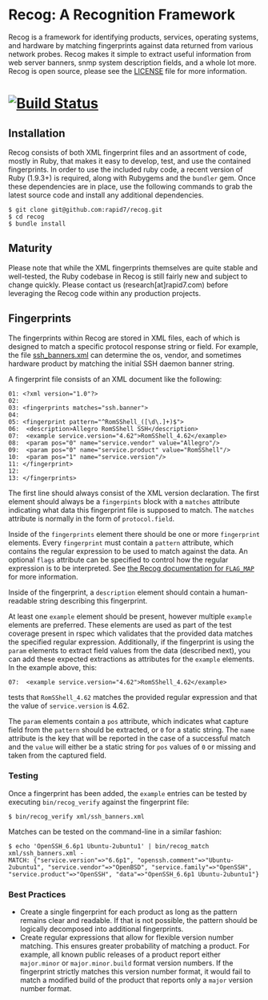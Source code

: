 Recog: A Recognition Framework
=====

Recog is a framework for identifying products, services, operating systems, and hardware by matching fingerprints against data returned from various network probes. Recog makes it simple to extract useful information from web server banners, snmp system description fields, and a whole lot more. Recog is open source, please see the [LICENSE](https://raw.githubusercontent.com/rapid7/recog/master/LICENSE) file for more information.

[![Build Status](https://travis-ci.org/rapid7/recog.png)](https://travis-ci.org/rapid7/recog)
==

## Installation

Recog consists of both XML fingerprint files and an assortment of code, mostly in Ruby, that makes it easy to develop, test, and use the contained fingerprints. In order to use the included ruby code, a recent version of Ruby (1.9.3+) is required, along with Rubygems and the `bundler` gem. Once these dependencies are in place, use the following commands to grab the latest source code and install any additional dependencies.

    $ git clone git@github.com:rapid7/recog.git
    $ cd recog
    $ bundle install

## Maturity

Please note that while the XML fingerprints themselves are quite stable and well-tested, the Ruby codebase in Recog is still fairly new and subject to change quickly. Please contact us (research[at]rapid7.com) before leveraging the Recog code within any production projects.

## Fingerprints

The fingerprints within Recog are stored in XML files, each of which is designed to match a specific protocol response string or field. For example, the file [ssh_banners.xml](https://github.com/rapid7/recog/blob/master/xml/ssh_banners.xml) can determine the os, vendor, and sometimes hardware product by matching the initial SSH daemon banner string.

A fingerprint file consists of an XML document like the following:

    01: <?xml version="1.0"?>
    02:
    03: <fingerprints matches="ssh.banner">
    04:
    05: <fingerprint pattern="^RomSShell_([\d\.]+)$">
    06:  <description>Allegro RomSShell SSH</description>
    07:  <example service.version="4.62">RomSShell_4.62</example>
    08:  <param pos="0" name="service.vendor" value="Allegro"/>
    09:  <param pos="0" name="service.product" value="RomSShell"/>
    10:  <param pos="1" name="service.version"/>
    11: </fingerprint>
    12:
    13: </fingerprints>

The first line should always consist of the XML version declaration. The first element should always be a `fingerpints` block with a `matches` attribute indicating what data this fingerprint file is supposed to match. The `matches` attribute is normally in the form of `protocol.field`.

Inside of the `fingerprints` element there should be one or more `fingerprint` elements. Every `fingerprint` must contain a `pattern` attribute, which contains the regular expression to be used to match against the data.  An optional `flags` attribute can be specified to control how the regular expression is to be interpreted.  See [the Recog documentation for `FLAG_MAP`](http://www.rubydoc.info/gems/recog/Recog/Fingerprint/RegexpFactory#FLAG_MAP-constant) for more information.

Inside of the fingerprint, a `description` element should contain a human-readable string describing this fingerprint.

At least one `example` element should be present, however multiple `example` elements are preferred.  These elements are used as part of the test coverage present in rspec which validates that the provided data matches the specified regular expression.  Additionally, if the fingerprint is using the `param` elements to extract field values from the data (described next), you can add these expected extractions as attributes for the `example` elements.  In the example above, this:

    07:  <example service.version="4.62">RomSShell_4.62</example>

tests that `RomSShell_4.62` matches the provided regular expression and that the value of `service.version` is 4.62.

The `param` elements contain a `pos` attribute, which indicates what capture field from the `pattern` should be extracted, or `0` for a static string. The `name` attribute is the key that will be reported in the case of a successful match and the `value` will either be a static string for `pos` values of `0` or missing and taken from the captured field.

### Testing

Once a fingerprint has been added, the `example` entries can be tested by executing `bin/recog_verify` against the fingerprint file:

    $ bin/recog_verify xml/ssh_banners.xml

Matches can be tested on the command-line in a similar fashion:

    $ echo 'OpenSSH_6.6p1 Ubuntu-2ubuntu1' | bin/recog_match xml/ssh_banners.xml -
    MATCH: {"service.version"=>"6.6p1", "openssh.comment"=>"Ubuntu-2ubuntu1", "service.vendor"=>"OpenBSD", "service.family"=>"OpenSSH", "service.product"=>"OpenSSH", "data"=>"OpenSSH_6.6p1 Ubuntu-2ubuntu1"}

### Best Practices
* Create a single fingerprint for each product as long as the pattern remains clear and readable. If that is not possible, the pattern should be logically decomposed into additional fingerprints.
* Create regular expressions that allow for flexible version number matching. This ensures greater probability of matching a product. For example, all known public releases of a product report either `major.minor` or `major.minor.build` format version numbers. If the fingerprint strictly matches this version number format, it would fail to match a modified build of the product that reports only a `major` version number format.

